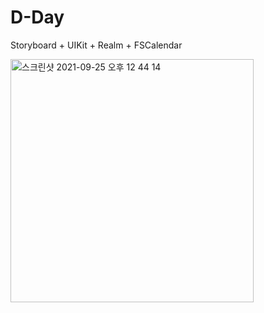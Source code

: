 # D-Day
Storyboard + UIKit + Realm + FSCalendar

<img width="389" alt="스크린샷 2021-09-25 오후 12 44 14" src="https://user-images.githubusercontent.com/81838716/134756879-c80a9c37-9630-4f2d-aa29-cf0e0cb6c852.png">
